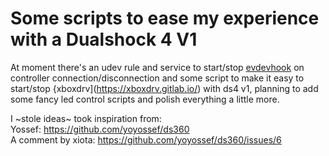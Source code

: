 # Some scripts to ease my experience with a Dualshock 4 V1

At moment there's an udev rule and service to start/stop [evdevhook](https://github.com/v1993/evdevhook) on controller connection/disconnection and some script to make it easy to start/stop {xboxdrv](https://xboxdrv.gitlab.io/) with ds4 v1, planning to add some fancy led control scripts and polish everything a little more.

I ~stole ideas~ took inspiration from:                                                                                                                                                                       
Yossef: https://github.com/yoyossef/ds360                                                                                                                         
A comment by xiota: https://github.com/yoyossef/ds360/issues/6
